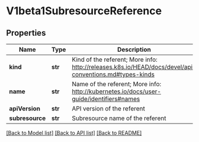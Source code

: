 # V1beta1SubresourceReference

## Properties
Name | Type | Description | Notes
------------ | ------------- | ------------- | -------------
**kind** | **str** | Kind of the referent; More info: http://releases.k8s.io/HEAD/docs/devel/api-conventions.md#types-kinds | [optional] 
**name** | **str** | Name of the referent; More info: http://kubernetes.io/docs/user-guide/identifiers#names | [optional] 
**apiVersion** | **str** | API version of the referent | [optional] 
**subresource** | **str** | Subresource name of the referent | [optional] 

[[Back to Model list]](../README.md#documentation-for-models) [[Back to API list]](../README.md#documentation-for-api-endpoints) [[Back to README]](../README.md)


